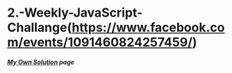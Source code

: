 # 2.-Weekly-JavaScript-Challange(https://www.facebook.com/events/1091460824257459/)
##### [My Own Solution](http://decolor.hekko24.pl/2weekly/) page

